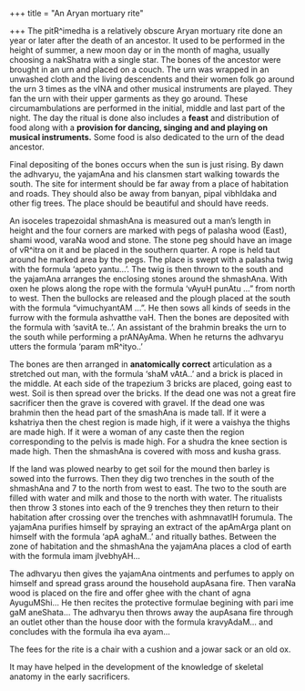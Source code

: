 +++
title = "An Aryan mortuary rite"

+++
The pitR^imedha is a relatively obscure Aryan mortuary rite done an year
or later after the death of an ancestor. It used to be performed in the
height of summer, a new moon day or in the month of magha, usually
choosing a nakShatra with a single star. The bones of the ancestor were
brought in an urn and placed on a couch. The urn was wrapped in an
unwashed cloth and the living descendents and their women folk go around
the urn 3 times as the vINA and other musical instruments are played.
They fan the urn with their upper garments as they go around. These
circumambulations are performed in the initial, middle and last part of
the night. The day the ritual is done also includes a **feast** and
distribution of food along with a **provision for dancing, singing and
and playing on musical instruments.** Some food is also dedicated to the
urn of the dead ancestor.

Final depositing of the bones occurs when the sun is just rising. By
dawn the adhvaryu, the yajamAna and his clansmen start walking towards
the south. The site for interment should be far away from a place of
habitation and roads. They should also be away from banyan, pipal
vibhIdaka and other fig trees. The place should be beautiful and should
have reeds. 

An isoceles trapezoidal shmashAna is measured out a man’s
length in height and the four corners are marked with pegs of palasha
wood (East), shami wood, varaNa wood and stone. The stone peg should
have an image of vR^itra on it and be placed in the southern quarter. A
rope is held taut around he marked area by the pegs. The place is swept
with a palasha twig with the formula ‘apeto yantu…’. The twig is then
thrown to the south and the yajamAna arranges the enclosing stones
around the shmashAna. With oxen he plows along the rope with the formula
‘vAyuH punAtu …” from north to west. Then the bullocks are released and
the plough placed at the south with the formula “vimuchyantAM …”. He
then sows all kinds of seeds in the furrow with the formula ashvatthe
vaH. Then the bones are deposited with the formula with ‘savitA te..’.
An assistant of the brahmin breaks the urn to the south while performing
a prANAyAma. When he returns the adhvaryu utters the formula ‘param
mR^ityo..’ 

The bones are then arranged in **anatomically correct**
articulation as a stretched out man, with the formula ‘shaM vAtA..’ and
a brick is placed in the middle. At each side of the trapezium 3 bricks
are placed, going east to west. Soil is then spread over the bricks. If
the dead one was not a great fire sacrificer then the grave is covered
with gravel. If the dead one was brahmin then the head part of the
smashAna is made tall. If it were a kshatriya then the chest region is
made high, if it were a vaishya the thighs are made high. If it were a
woman of any caste then the region corresponding to the pelvis is made
high. For a shudra the knee section is made high. Then the shmashAna is
covered with moss and kusha grass.

If the land was plowed nearby to get soil for the mound then barley is
sowed into the furrows. Then they dig two trenches in the south of the
shmashAna and 7 to the north from west to east. The two to the south are
filled with water and milk and those to the north with water. The
ritualists then throw 3 stones into each of the 9 trenches they then
return to their habitation after crossing over the trenches with
ashmnavatIH forumula. The yajamAna purifies himself by spraying an
extract of the apAmArga plant on himself with the formula ‘apA aghaM..’
and ritually bathes. Between the zone of habitation and the shmashAna
the yajamAna places a clod of earth with the formula imam jIvebhyAH…

The adhvaryu then gives the yajamAna ointments and perfumes to apply on
himself and spread grass around the household aupAsana fire. Then varaNa
wood is placed on the fire and offer ghee with the chant of agna
AyuguMShi… He then recites the protective formulae begining with pari
ime gaM aneShata… The adhvaryu then throws away the aupAsana fire
through an outlet other than the house door with the formula kravyAdaM…
and concludes with the formula iha eva ayam…

The fees for the rite is a chair with a cushion and a jowar sack or an
old ox.

It may have helped in the development of the knowledge of skeletal
anatomy in the early sacrificers.
